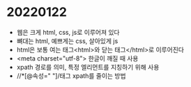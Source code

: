 # 20220122





* 웹은 크게 html, css, js로 이루어져 있다
* 뼈대는 html, 예쁘게는 css, 살아있게 js
* html은 보통 여는 태그\<html>와 닫는 태그\</html>로 이루어진다
* \<meta charset="utf-8"> 한글이 깨질 때 사용
* xpath 경로를 의미, 특정 엘리먼트를 지칭하기 위해 사용
* //*[@속성=" "]/태그 xpath를 줄이는 방법